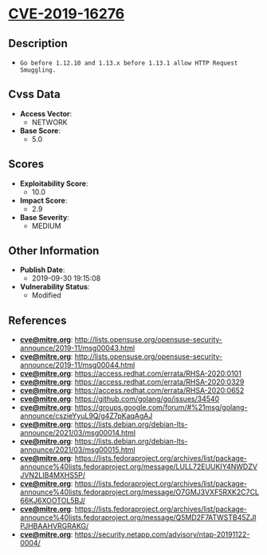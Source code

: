 
# [CVE-2019-16276](https://cve.mitre.org/cgi-bin/cvename.cgi?name=CVE-2019-16276)

## Description

- `Go before 1.12.10 and 1.13.x before 1.13.1 allow HTTP Request Smuggling.`

## Cvss Data

- **Access Vector**:
  - NETWORK
- **Base Score**:
  - 5.0

## Scores

- **Exploitability Score**:
  - 10.0
- **Impact Score**:
  - 2.9
- **Base Severity**:
  - MEDIUM

## Other Information

- **Publish Date**:
  - 2019-09-30 19:15:08
- **Vulnerability Status**:
  - Modified

## References

- **cve@mitre.org**: http://lists.opensuse.org/opensuse-security-announce/2019-11/msg00043.html
- **cve@mitre.org**: http://lists.opensuse.org/opensuse-security-announce/2019-11/msg00044.html
- **cve@mitre.org**: https://access.redhat.com/errata/RHSA-2020:0101
- **cve@mitre.org**: https://access.redhat.com/errata/RHSA-2020:0329
- **cve@mitre.org**: https://access.redhat.com/errata/RHSA-2020:0652
- **cve@mitre.org**: https://github.com/golang/go/issues/34540
- **cve@mitre.org**: https://groups.google.com/forum/#%21msg/golang-announce/cszieYyuL9Q/g4Z7pKaqAgAJ
- **cve@mitre.org**: https://lists.debian.org/debian-lts-announce/2021/03/msg00014.html
- **cve@mitre.org**: https://lists.debian.org/debian-lts-announce/2021/03/msg00015.html
- **cve@mitre.org**: https://lists.fedoraproject.org/archives/list/package-announce%40lists.fedoraproject.org/message/LULL72EUUKIY4NWDZVJVN2LIB4MXHS5P/
- **cve@mitre.org**: https://lists.fedoraproject.org/archives/list/package-announce%40lists.fedoraproject.org/message/O7GMJ3VXF5RXK2C7CL66KJ6XOOTOL5BJ/
- **cve@mitre.org**: https://lists.fedoraproject.org/archives/list/package-announce%40lists.fedoraproject.org/message/Q5MD2F7ATWSTB45ZJIPJHBAAHVRGRAKG/
- **cve@mitre.org**: https://security.netapp.com/advisory/ntap-20191122-0004/
